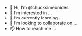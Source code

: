 - 👋 Hi, I’m @chucksimeonides
- 👀 I’m interested in ...
- 🌱 I’m currently learning ...
- 💞️ I’m looking to collaborate on ...
- 📫 How to reach me ...

<!---
chucksimeonides/chucksimeonides is a ✨ special ✨ repository because its `README.md` (this file) appears on your GitHub profile.
You can click the Preview link to take a look at your changes.
--->
